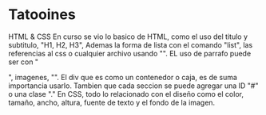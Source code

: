 # Tatooines
HTML & CSS
En curso se vio lo basico de HTML, como el uso del titulo y subtitulo, "H1, H2, H3",
Ademas la forma de lista con el comando "list", las referencias al css o cualquier archivo usando "<link>". EL uso de parrafo puede ser con "<p>", imagenes, "<img>". El div que es como un contenedor o caja, es de suma importancia usarlo. Tambien que cada seccion se puede agregar una ID "#" o una clase "."
En CSS, todo lo relacionado con el diseño como el color, tamaño, ancho, altura, fuente de texto y el fondo de la imagen. 
